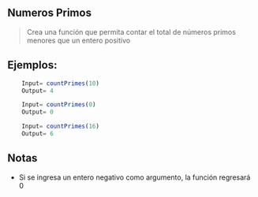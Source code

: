 ## Numeros Primos

> Crea una función que permita contar el total de números primos menores que un entero positivo

## Ejemplos: 
```javascript
    Input= countPrimes(10)
    Output= 4
```
```javascript
    Input= countPrimes(0)
    Output= 0
```
```javascript
    Input= countPrimes(16)
    Output= 6
```

## Notas
- Si se ingresa un entero negativo como argumento, la función regresará 0